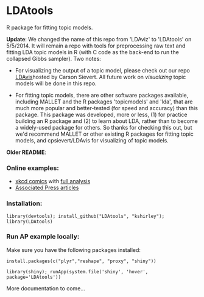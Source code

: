 LDAtools
========

R package for fitting topic models. 

<b>Update</b>: We changed the name of this repo from 'LDAviz' to 'LDAtools' on 5/5/2014. It will remain a repo with tools for preprocessing raw text and fitting LDA topic models in R (with C code as the back-end to run the collapsed Gibbs sampler). Two notes:

* For visualizing the output of a topic model, please check out our repo <a href='https://github.com/cpsievert/LDAvis' target='_blank'>LDAvis</a>hosted by Carson Sievert. All future work on <em>visualizing</em> topic models will be done in this repo.

* For fitting topic models, there are other software packages available, including MALLET and the R packages 'topicmodels' and 'lda', that are much more popular and better-tested (for speed and accuracy) than this package. This package was developed, more or less, (1) for practice building an R package and (2) to learn about LDA, rather than to become a widely-used package for others. So thanks for checking this out, but we'd recommend MALLET or other existing R packages for fitting topic models, and cpsievert/LDAvis for visualizing of topic models.

<b>Older README</b>:

### Online examples:

* [xkcd comics](http://glimmer.rstudio.com/cpsievert/xkcd/) with [full analysis](http://bit.ly/19Dmedr)
* [Associated Press articles](http://glimmer.rstudio.com/cpsievert/LDAviz/)

### Installation:

```library(devtools); install_github("LDAtools", "kshirley"); library(LDAtools)```

### Run AP example locally:

Make sure you have the following packages installed:

```install.packages(c("plyr","reshape", "proxy", "shiny"))```

```library(shiny); runApp(system.file('shiny', 'hover', package='LDAtools'))```

More documentation to come...
